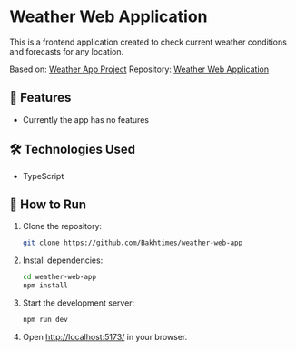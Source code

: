 # Weather Web Application

This is a frontend application created to check current weather conditions and forecasts for any location.

Based on: [Weather App Project](https://roadmap.sh/projects/weather-app) 
Repository: [Weather Web Application](https://github.com/Bakhtimes/weather-web-app)

## 🌟 Features

- Currently the app has no features

## 🛠️ Technologies Used

- TypeScript

## 🚀 How to Run

1. Clone the repository:
   ```bash
   git clone https://github.com/Bakhtimes/weather-web-app
   ```

2. Install dependencies:
   ```bash
   cd weather-web-app
   npm install
   ```

3. Start the development server:
   ```bash
   npm run dev
   ```

4. Open [http://localhost:5173/](http://localhost:5173/) in your browser.